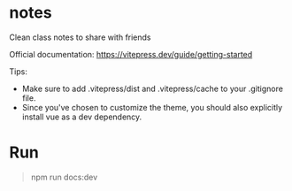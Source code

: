 # notes
Clean class notes to share with friends

Official documentation: https://vitepress.dev/guide/getting-started

Tips:
- Make sure to add .vitepress/dist and .vitepress/cache to your .gitignore file.
- Since you've chosen to customize the theme, you should also explicitly install vue as a dev dependency.

# Run  
> npm run docs:dev